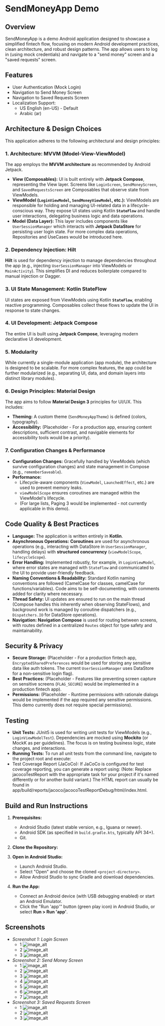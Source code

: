 # SendMoneyApp Demo

## Overview

SendMoneyApp is a demo Android application designed to showcase a simplified fintech flow, focusing on modern Android development practices, clean architecture, and robust design patterns. The app allows users to log in (using mock credentials) and navigate to a "send money" screen and a "saved requests" screen.

## Features

*   User Authentication (Mock Login)
*   Navigation to Send Money Screen
*   Navigation to Saved Requests Screen
*   Localization Support:
    *   US English (en-US) - Default
    *   Arabic (ar)

## Architecture & Design Choices

This application adheres to the following architectural and design principles:

### 1. Architecture: MVVM (Model-View-ViewModel)
The app employs the **MVVM architecture** as recommended by Android Jetpack.
*   **View (Composables):** UI is built entirely with **Jetpack Compose**, representing the View layer. Screens like `LoginScreen`, `SendMoneyScreen`, and `SavedRequestsScreen` are Composables that observe state from ViewModels.
*   **ViewModel (`LoginViewModel`, `SendMoneyViewModel`, etc.):** ViewModels are responsible for holding and managing UI-related data in a lifecycle-conscious way. They expose UI states using Kotlin **`StateFlow`** and handle user interactions, delegating business logic and data operations.
*   **Model (Data Layer):** This layer includes components like `UserSessionManager` which interacts with **Jetpack DataStore** for persisting user login state. For more complex data operations, Repositories and UseCases would be introduced here.

### 2. Dependency Injection: Hilt
**Hilt** is used for dependency injection to manage dependencies throughout the app (e.g., injecting `UserSessionManager` into ViewModels or `MainActivity`). This simplifies DI and reduces boilerplate compared to manual injection or Dagger.

### 3. UI State Management: Kotlin StateFlow
UI states are exposed from ViewModels using Kotlin **`StateFlow`**, enabling reactive programming. Composables collect these flows to update the UI in response to state changes.

### 4. UI Development: Jetpack Compose
The entire UI is built using **Jetpack Compose**, leveraging modern declarative UI development.

### 5. Modularity
While currently a single-module application (app module), the architecture is designed to be scalable. For more complex features, the app could be further modularized (e.g., separating UI, data, and domain layers into distinct library modules).

### 6. Design Principles: Material Design
The app aims to follow **Material Design 3** principles for UI/UX. This includes:
*   **Theming:** A custom theme (`SendMoneyAppTheme`) is defined (colors, typography).
*   **Accessibility:** (Placeholder - For a production app, ensuring content descriptions, sufficient contrast, and navigable elements for accessibility tools would be a priority).

### 7. Configuration Changes & Performance
*   **Configuration Changes:** Gracefully handled by ViewModels (which survive configuration changes) and state management in Compose (e.g., `rememberSaveable`).
*   **Performance:**
    *   Lifecycle-aware components (`ViewModel`, `LaunchedEffect`, etc.) are used to prevent memory leaks.
    *   `viewModelScope` ensures coroutines are managed within the ViewModel's lifecycle.
    *   (For large lists, Paging 3 would be implemented - not currently applicable in this demo).

## Code Quality & Best Practices

*   **Language:** The application is written entirely in **Kotlin**.
*   **Asynchronous Operations:** **Coroutines** are used for asynchronous operations (e.g., interacting with DataStore in `UserSessionManager`, handling delays) with **structured concurrency** (`viewModelScope`, `lifecycleScope`).
*   **Error Handling:** Implemented robustly, for example, in `LoginViewModel`, where error states are managed with `StateFlow` and communicated to the UI to provide user-friendly feedback.
*   **Naming Conventions & Readability:** Standard Kotlin naming conventions are followed (CamelCase for classes, camelCase for functions/variables). Code aims to be self-documenting, with comments added for clarity where necessary.
*   **Thread Safety:** UI updates are ensured to run on the main thread (Compose handles this inherently when observing StateFlows), and background work is managed by coroutine dispatchers (e.g., `Dispatchers.IO` for DataStore operations).
*   **Navigation:** **Navigation Compose** is used for routing between screens, with routes defined in a centralized `Routes` object for type safety and maintainability.

## Security & Privacy

*   **Secure Storage:** (Placeholder - For a production fintech app, `EncryptedSharedPreferences` would be used for storing any sensitive data like auth tokens. The current `UserSessionManager` uses DataStore for a non-sensitive login flag).
*   **Best Practices:** (Placeholder - Features like preventing screen capture on sensitive screens (`FLAG_SECURE`) would be implemented in a production fintech app).
*   **Permissions:** (Placeholder - Runtime permissions with rationale dialogs would be implemented if the app required any sensitive permissions. This demo currently does not require special permissions).

## Testing

*   **Unit Tests:** JUnit5 is used for writing unit tests for ViewModels (e.g., `LoginViewModelTest`). Dependencies are mocked using **Mockito** (or MockK as per guidelines). The focus is on testing business logic, state changes, and interactions.
*   **Running Tests:** To run all unit tests from the command line, navigate to the project root and execute:
*   Test Coverage Report (JaCoCo): If JaCoCo is configured for test coverage reporting, you can generate a report using:
     (Note: Replace jacocoTestReport with the appropriate task for your project if it's named differently or for another build variant.) The HTML report can usually be found in app/build/reports/jacoco/jacocoTestReportDebug/html/index.html.

## Build and Run Instructions

1.  **Prerequisites:**
    *   Android Studio (latest stable version, e.g., Iguana or newer).
    *   Android SDK (as specified in `build.gradle.kts`, typically API 34+).
    *   Git.
2.  **Clone the Repository:**

3.  **Open in Android Studio:**
    *   Launch Android Studio.
    *   Select "Open" and choose the cloned `<project-directory>`.
    *   Allow Android Studio to sync Gradle and download dependencies.
4.  **Run the App:**
    *   Connect an Android device (with USB debugging enabled) or start an Android Emulator.
    *   Click the "Run 'app'" button (green play icon) in Android Studio, or select **Run > Run 'app'**.

## Screenshots

*   *Screenshot 1: Login Screen*
    * 1 ![image_alt](https://github.com/mkrtchyanmnatsakan/SendMoney/blob/master/login_1.jpeg?raw=true) 
    * 2 ![image_alt](https://github.com/mkrtchyanmnatsakan/SendMoney/blob/master/login_2.jpeg?raw=true) 
    * 3 ![image_alt](https://github.com/mkrtchyanmnatsakan/SendMoney/blob/master/login_3.jpeg?raw=true) 
*   *Screenshot 2: Send Money Screen*
    * 1 ![image_alt](https://github.com/mkrtchyanmnatsakan/SendMoney/blob/master/send_money_1.jpeg?raw=true) 
    * 2 ![image_alt](https://github.com/mkrtchyanmnatsakan/SendMoney/blob/master/send_money_2.jpeg?raw=true) 
    * 3 ![image_alt](https://github.com/mkrtchyanmnatsakan/SendMoney/blob/master/send_money_3.jpeg?raw=true) 
    * 4 ![image_alt](https://github.com/mkrtchyanmnatsakan/SendMoney/blob/master/send_money_4.jpeg?raw=true) 
    * 5 ![image_alt](https://github.com/mkrtchyanmnatsakan/SendMoney/blob/master/send_money_5.jpeg?raw=true) 
    * 6 ![image_alt](https://github.com/mkrtchyanmnatsakan/SendMoney/blob/master/send_money_6.jpeg?raw=true) 
    * 7 ![image_alt](https://github.com/mkrtchyanmnatsakan/SendMoney/blob/master/send_money_7.jpeg?raw=true) 
*   *Screenshot 3: Saved Requests Screen*
    * 1 ![image_alt](https://github.com/mkrtchyanmnatsakan/SendMoney/blob/master/saved_requestes_1.jpeg?raw=true) 
    * 2 ![image_alt](https://github.com/mkrtchyanmnatsakan/SendMoney/blob/master/saved_requestes_2.jpeg?raw=true) 
    * 3 ![image_alt](https://github.com/mkrtchyanmnatsakan/SendMoney/blob/master/saved_requestes_3.jpeg?raw=true) 



    
